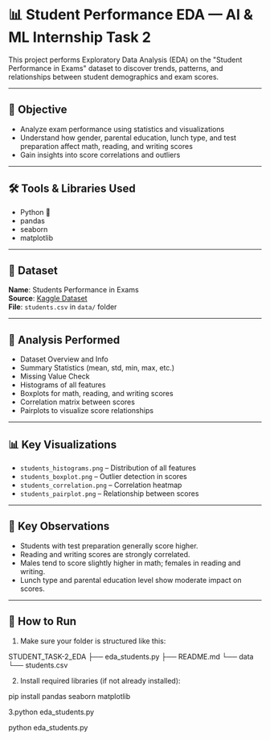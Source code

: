 # 📊 Student Performance EDA — AI & ML Internship Task 2

This project performs Exploratory Data Analysis (EDA) on the "Student Performance in Exams" dataset to discover trends, patterns, and relationships between student demographics and exam scores.

---

## 🎯 Objective

- Analyze exam performance using statistics and visualizations
- Understand how gender, parental education, lunch type, and test preparation affect math, reading, and writing scores
- Gain insights into score correlations and outliers

---

## 🛠 Tools & Libraries Used

- Python 🐍
- pandas
- seaborn
- matplotlib

---

## 📁 Dataset

**Name**: Students Performance in Exams  
**Source**: [Kaggle Dataset](https://www.kaggle.com/datasets/spscientist/students-performance-in-exams)  
**File**: `students.csv` in `data/` folder

---

## 🧪 Analysis Performed

- Dataset Overview and Info
- Summary Statistics (mean, std, min, max, etc.)
- Missing Value Check
- Histograms of all features
- Boxplots for math, reading, and writing scores
- Correlation matrix between scores
- Pairplots to visualize score relationships

---

## 📊 Key Visualizations

- `students_histograms.png` – Distribution of all features
- `students_boxplot.png` – Outlier detection in scores
- `students_correlation.png` – Correlation heatmap
- `students_pairplot.png` – Relationship between scores

---

## 🧠 Key Observations

- Students with test preparation generally score higher.
- Reading and writing scores are strongly correlated.
- Males tend to score slightly higher in math; females in reading and writing.
- Lunch type and parental education level show moderate impact on scores.

---

## 🚀 How to Run

1. Make sure your folder is structured like this:

STUDENT_TASK-2_EDA
├── eda_students.py
├── README.md
└── data
└── students.csv


2. Install required libraries (if not already installed):


pip install pandas seaborn matplotlib


3.python eda_students.py

python eda_students.py

